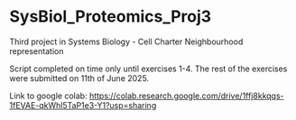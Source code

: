 # SysBiol_Proteomics_Proj3
Third project in Systems Biology - Cell Charter Neighbourhood representation

Script completed on time only until exercises 1-4. 
The rest of the exercises were submitted on 11th of June 2025.


Link to google colab: https://colab.research.google.com/drive/1ffj8kkqqs-1fEVAE-qkWhl5TaP1e3-Y1?usp=sharing
